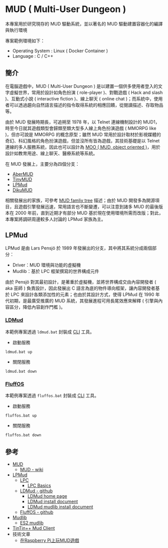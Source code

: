 # MUD ( Multi-User Dungeon )

本專案用於研究現存的 MUD 驅動系統，並以著名的 MUD 驅動建置容器化的編譯與執行環境

專案範例環境如下：

+ Operating System : Linux ( Docker Container )
+ Language : C / C++

## 簡介

在電腦遊戲中，MUD ( Multi-User Dungeon ) 是以建置一個供多使用者登入的文字虛擬世界，常用於設計如角色扮演 ( role-player )、對戰遊戲 ( Hack and slash )、互動式小說 ( interactive fiction )、線上聊天 ( online chat )；而系統中，使用者可以透過趨向自然語言描述的指令取得系統的相應回饋，從閱讀描述、存取物品等。

由於 MUD 發展時期長，可追朔至 1978 年，以 Telnet 連線機制設計的 MUD1，時至今日就其遊戲類型會歸類至類大型多人線上角色扮演遊戲 ( MMORPG like )，但亦可說是 MMORPG 的概念原型；雖然 MUD 常用於設計取材於影視媒體的奇幻、科幻風格的角色扮演遊戲，但並沒所有皆為遊戲，其技術基礎是以 Telnet 連線的多人服務系統，因此也可以設計為 [MOO ( MUD, object oriented )](https://mud.fandom.com/wiki/MOO)，用於設計如教育用途、線上聊天、醫療系統等系統。

在 MUD 發展上，主要分為四個分支：

+ [AberMUD](https://mud.fandom.com/wiki/AberMUD)
+ [TinyMUD](https://mud.fandom.com/wiki/TinyMUD)
+ [LPMud](https://mud.fandom.com/wiki/LPMud)
+ [DikuMUD](https://mud.fandom.com/wiki/DikuMUD)

相關發展出的家族，可參考 [MUD famliy tree](https://mud.fandom.com/wiki/MUD_trees#TinyMUD_family_tree) 描述；由於 MUD 開發多為開源項目，且遊戲引擎發展迅速，常用語言也不斷變遷，可以注意到諸多 MUD 的最後版本在 2000 年前，直到近期才有部分 MUD 基於現在使用環境所需而改版；對此，本專案將調研周邊較多人討論的 LPMud 家族為主。

## LPMud

LPMud 是由 Lars Pensjö 於 1989 年發展出的分支，其中將其系統分成兩個部分：

+ Driver：MUD 環境與功能的虛擬機
+ Mudlib：基於 LPC 框架撰寫的世界構成元件

由於 Pensjö 對其最初設計，是著重於虛擬機，並將世界構成交由內容開發者 ( aka 巫師 ) 負責設計，因此發展出 C 語言為底的物件導向框架，讓內容開發者基於 LPC 來設計各類添加性的元素；也由於其設計方式，使得 LPMud 在 1990 年代初期，是最廣受推廣的 MUD 系統，其發展進程可用長尾效應來解釋 ( 引擎與內容區分，降低內容創作門檻 )。

### [LDMud](./docker/ldmud)

本範例專案透過 ```ldmud.bat``` 封裝成 [CLI](https://github.com/eastmoon/command-line-interface-application) 工具。

+ 啟動服務
```
ldmud.bat up
```

+ 關閉服務
```
ldmud.bat down
```

### [FluffOS](./docker/fluffos)

本範例專案透過 ```fluffos.bat``` 封裝成 [CLI](https://github.com/eastmoon/command-line-interface-application) 工具。

+ 啟動服務
```
fluffos.bat up
```

+ 關閉服務
```
fluffos.bat down
```

## 參考

+ [MUD](https://mud.fandom.com/wiki/MUD)
    - [MUD - wiki](https://zh.m.wikipedia.org/zh-tw/MUD)
+ [LPMud](https://mud.fandom.com/wiki/LPMud)
    - [LPC](https://mud.fandom.com/wiki/LPC)
        + [LPC Basics](https://www.cs.hmc.edu/~jhsu/wilderness/basics.html)
    - [LDMud - github](https://github.com/ldmud/ldmud)
        + [LDMud home page](http://www.ldmud.eu/)
        + [LDMud install document](https://github.com/ldmud/ldmud/blob/master/INSTALL)
        + [LDMud mudlib install document](https://github.com/ldmud/ldmud/tree/master/mud)
    - [FluffOS - github](https://github.com/fluffos/fluffos)
+ [Mudlib](https://mud.fandom.com/wiki/Mudlib)
    - [ES2 mudlib](https://github.com/MudRen/ES2-utf8)
+ [TinTin++ Mud Client](https://tintin.mudhalla.net/download.php)
+ 技術文章
    - [在Raspberry Pi上玩MUD遊戲](http://yehnan.blogspot.com/2021/07/raspberry-pimudfluffoseast-story-22.html)
